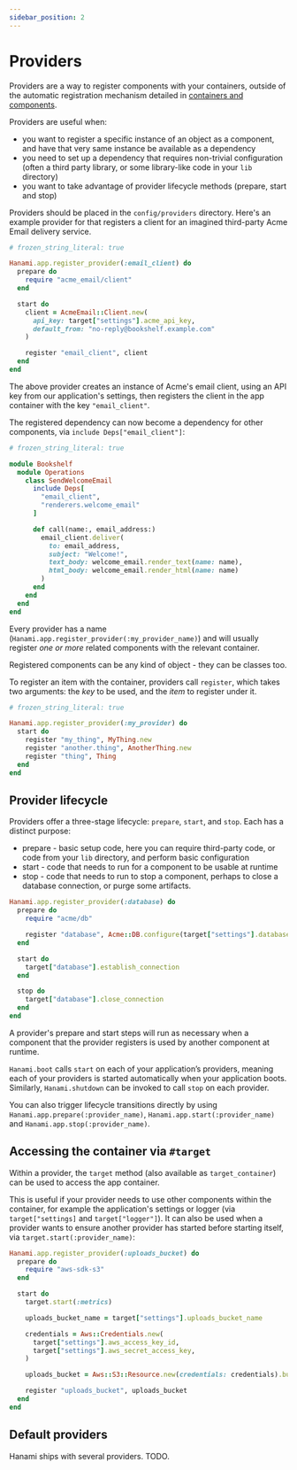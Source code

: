 ```yaml
---
sidebar_position: 2
---
```


# Providers

Providers are a way to register components with your containers, outside of the automatic registration mechanism detailed in [containers and components](/docs/application-architecture/containers).

Providers are useful when:

- you want to register a specific instance of an object as a component, and have that very same instance be available as a dependency
- you need to set up a dependency that requires non-trivial configuration (often a third party library, or some library-like code in your `lib` directory)
- you want to take advantage of provider lifecycle methods (prepare, start and stop)

Providers should be placed in the `config/providers` directory. Here's an example provider for that registers a client for an imagined third-party Acme Email delivery service.

```ruby title="config/providers/email_client.rb"
# frozen_string_literal: true

Hanami.app.register_provider(:email_client) do
  prepare do
    require "acme_email/client"
  end

  start do
    client = AcmeEmail::Client.new(
      api_key: target["settings"].acme_api_key,
      default_from: "no-reply@bookshelf.example.com"
    )

    register "email_client", client
  end
end
```

The above provider creates an instance of Acme's email client, using an API key from our application's settings, then registers the client in the app container with the key `"email_client"`.

The registered dependency can now become a dependency for other components, via `include Deps["email_client"]`:

```ruby title="app/operations/send_welcome_email.rb"
# frozen_string_literal: true

module Bookshelf
  module Operations
    class SendWelcomeEmail
      include Deps[
        "email_client",
        "renderers.welcome_email"
      ]

      def call(name:, email_address:)
        email_client.deliver(
          to: email_address,
          subject: "Welcome!",
          text_body: welcome_email.render_text(name: name),
          html_body: welcome_email.render_html(name: name)
        )
      end
    end
  end
end
```

Every provider has a name (`Hanami.app.register_provider(:my_provider_name)`) and will usually register _one or more_ related components with the relevant container.

Registered components can be any kind of object - they can be classes too.

To register an item with the container, providers call `register`, which takes two arguments: the _key_ to be used, and the _item_ to register under it.

```ruby title="config/providers/my_provider.rb"
# frozen_string_literal: true

Hanami.app.register_provider(:my_provider) do
  start do
    register "my_thing", MyThing.new
    register "another.thing", AnotherThing.new
    register "thing", Thing
  end
end
```

## Provider lifecycle

Providers offer a three-stage lifecycle: `prepare`, `start`, and `stop`. Each has a distinct purpose:

- prepare - basic setup code, here you can require third-party code, or code from your `lib` directory, and perform basic configuration
- start - code that needs to run for a component to be usable at runtime
- stop - code that needs to run to stop a component, perhaps to close a database connection, or purge some artifacts.

```ruby title="config/providers/database.rb"
Hanami.app.register_provider(:database) do
  prepare do
    require "acme/db"

    register "database", Acme::DB.configure(target["settings"].database_url)
  end

  start do
    target["database"].establish_connection
  end

  stop do
    target["database"].close_connection
  end
end
```

A provider's prepare and start steps will run as necessary when a component that the provider registers is used by another component at runtime.

`Hanami.boot` calls `start` on each of your application’s providers, meaning each of your providers is started automatically when your application boots. Similarly, `Hanami.shutdown` can be invoked to call `stop` on each provider.

You can also trigger lifecycle transitions directly by using `Hanami.app.prepare(:provider_name)`, `Hanami.app.start(:provider_name)` and `Hanami.app.stop(:provider_name)`.

## Accessing the container via `#target`

Within a provider, the `target` method (also available as `target_container`) can be used to access the app container.

This is useful if your provider needs to use other components within the container, for example the application's settings or logger (via `target["settings]` and `target["logger"]`). It can also be used when a provider wants to ensure another provider has started before starting itself, via `target.start(:provider_name)`:

```ruby title="config/providers/uploads_bucket"
Hanami.app.register_provider(:uploads_bucket) do
  prepare do
    require "aws-sdk-s3"
  end

  start do
    target.start(:metrics)

    uploads_bucket_name = target["settings"].uploads_bucket_name

    credentials = Aws::Credentials.new(
      target["settings"].aws_access_key_id,
      target["settings"].aws_secret_access_key,
    )

    uploads_bucket = Aws::S3::Resource.new(credentials: credentials).bucket(uploads_bucket_name)

    register "uploads_bucket", uploads_bucket
  end
end
```

## Default providers

Hanami ships with several providers. TODO.
